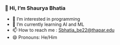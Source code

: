 ###  👋 Hi, I’m Shaurya Bhatia
- 👀 I’m interested in programming 
- 🌱 I’m currently learning AI and ML
- 📫 How to reach me : Sbhatia_be22@thapar.edu
- 😄 Pronouns: He/Him



<!---
shaurya-bhatia-sb/shaurya-bhatia-sb is a ✨ special ✨ repository because its `README.md` (this file) appears on your GitHub profile.
You can click the Preview link to take a look at your changes.
--->

